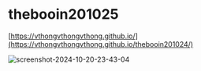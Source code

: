 # thebooin201025
[https://vthongvthongvthong.github.io/](https://vthongvthongvthong.github.io/thebooin201024/)

![screenshot-2024-10-20-23-43-04](https://github.com/user-attachments/assets/26498b98-2e23-4302-8303-32f90c2e2dc3)
